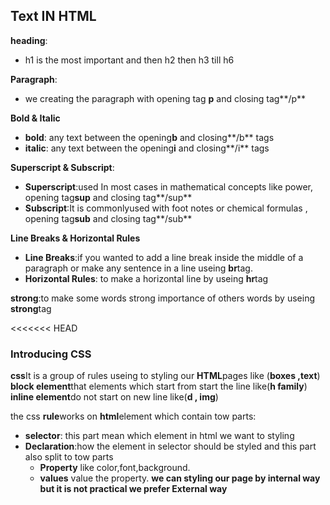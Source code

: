 ## Text IN HTML
**heading**:
- h1 is the most important and then h2 then h3 till h6

**Paragraph**:
- we creating the paragraph with opening tag **p** and closing 
tag**/p**

**Bold & Italic**
- **bold**: any text between the opening**b** and closing**/b** tags
- **italic**: any text between the opening**i** and closing**/i** tags

**Superscript & Subscript**:
- **Superscript**:used In most cases in mathematical concepts like power, opening tag**sup** and closing tag**/sup**
- **Subscript**:It is commonlyused with foot notes or chemical formulas , opening tag**sub** and closing tag**/sub**
 
 **Line Breaks & Horizontal Rules**
 - **Line Breaks**:if you wanted to add a line break inside the middle of a paragraph or make any sentence in a line 
 useing **br**tag.
 - **Horizontal Rules**: to make a horizontal line by useing **hr**tag
 
 **strong**:to make some words strong importance of others words by useing **strong**tag
 
<<<<<<< HEAD
 ### Introducing CSS
**css**It is a group of rules useing to styling our **HTML**pages like (**boxes ,text**)
**block element**that elements which start from start the line like(**h family**) 
**inline element**do not start on new line like(**d , img**)

the css **rule**works on **html**element which contain tow parts:
- **selector**: this part mean which element in html we want to styling
- **Declaration**:how the element in selector should be styled and this part also split to tow parts
   - **Property** like color,font,background.
   - **values** value the property.
**we can styling our page by internal way but it is not practical we  prefer External way**



